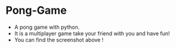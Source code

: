 # Pong-Game
 - A pong game with python.
 - It is a multiplayer game take your friend with you and have fun!
 - You can find the screenshot above !
